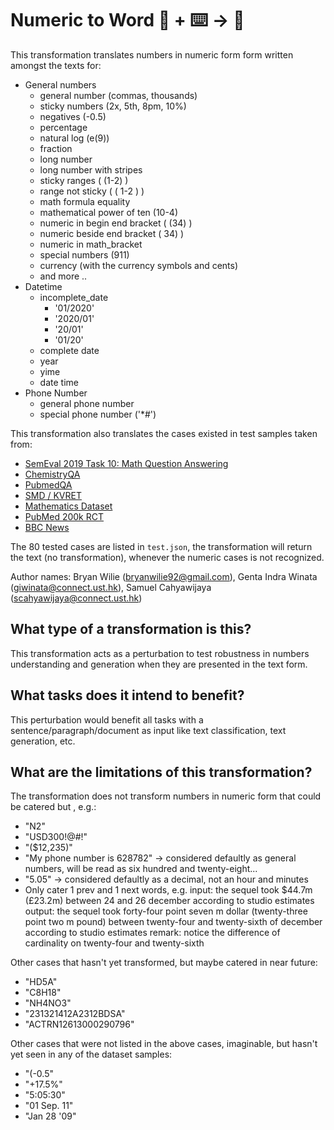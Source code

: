 # Numeric to Word 🦎  + ⌨️ → 🐍
This transformation translates numbers in numeric form form written amongst the texts for:
- General numbers
    - general number (commas, thousands)
    - sticky numbers (2x, 5th, 8pm, 10%)
    - negatives (-0.5)
    - percentage
    - natural log (e(9))
    - fraction
    - long number
    - long number with stripes
    - sticky ranges ( (1-2) )
    - range not sticky ( ( 1-2 ) )
    - math formula equality
    - mathematical power of ten (10-4)
    - numeric in begin end bracket ( (34) )
    - numeric beside end bracket ( 34) )
    - numeric in math_bracket
    - special numbers (911)
    - currency (with the currency symbols and cents)
    - and more ..
- Datetime
    - incomplete_date
        - '01/2020'
        - '2020/01'
        - '20/01'
        - '01/20'
    - complete date
    - year
    - yime
    - date time
- Phone Number
    - general phone number
    - special phone number ('*#')

This transformation also translates the cases existed in test samples taken from:
- [SemEval 2019 Task 10: Math Question Answering](https://www.aclweb.org/anthology/S19-2153.pdf)
- [ChemistryQA](https://openreview.net/pdf?id=oeHTRAehiFF)
- [PubmedQA](https://www.aclweb.org/anthology/D19-1259.pdf)
- [SMD / KVRET](https://www.aclweb.org/anthology/2020.findings-emnlp.215/)
- [Mathematics Dataset](https://openreview.net/pdf?id=H1gR5iR5FX)
- [PubMed 200k RCT](https://www.aclweb.org/anthology/I17-2052.pdf)
- [BBC News](https://www.kaggle.com/c/learn-ai-bbc)

The 80 tested cases are listed in `test.json`, the transformation will return the text (no transformation), whenever the numeric cases is not recognized.

Author names: Bryan Wilie (bryanwilie92@gmail.com), Genta Indra Winata (giwinata@connect.ust.hk), Samuel Cahyawijaya (scahyawijaya@connect.ust.hk)

## What type of a transformation is this?
This transformation acts as a perturbation to test robustness in numbers understanding and generation when they are presented in the text form.

## What tasks does it intend to benefit?
This perturbation would benefit all tasks with a sentence/paragraph/document as input like text classification, text generation, etc.

## What are the limitations of this transformation?
The transformation does not transform numbers in numeric form that could be catered but , e.g.:
- "N2"
- "USD300!@#!"
- "(\$12,235)"
- "My phone number is 628782" -> considered defaultly as general numbers, will be read as six hundred and twenty-eight...
- "5.05" -> considered defaultly as a decimal, not an hour and minutes
- Only cater 1 prev and 1 next words, e.g.
    input: the sequel took $44.7m (£23.2m) between 24 and 26 december  according to studio estimates
    output: the sequel took forty-four point seven m dollar (twenty-three point two m pound) between twenty-four and twenty-sixth of december according to studio estimates
    remark: notice the difference of cardinality on twenty-four and twenty-sixth

Other cases that hasn't yet transformed, but maybe catered in near future:
- "HD5A"
- "C8H18"
- "NH4NO3"
- "231321412A2312BDSA"
- "ACTRN12613000290796"

Other cases that were not listed in the above cases, imaginable, but hasn't yet seen in any of the dataset samples:
- "(-0.5"
- "+17.5%"
- "5:05:30"
- "01 Sep. 11"
- "Jan 28 \'09"